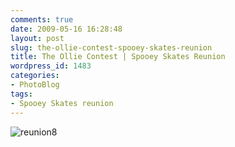 ```yaml
---
comments: true
date: 2009-05-16 16:28:48
layout: post
slug: the-ollie-contest-spooey-skates-reunion
title: The Ollie Contest | Spooey Skates Reunion
wordpress_id: 1483
categories:
- PhotoBlog
tags:
- Spooey Skates reunion
---
```


![reunion8](http://ryanfitzer.com/main/wp-content/uploads/2009/05/reunion8.jpg)
